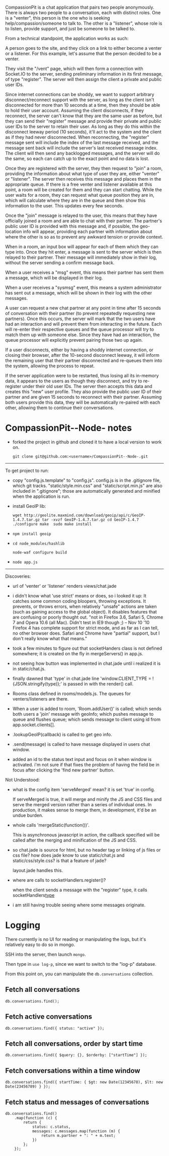CompassionPit is a chat application that pairs two people anonymously. There is always two people to a conversation, each with distinct roles. One is a "venter", this person is the one who is seeking help/compassion/someone to talk to. The other is a "listener", whose role is to listen, provide support, and just be someone to be talked to.

From a technical standpoint, the application works as such:

A person goes to the site, and they click on a link to either become a venter or a listener. For this example, let's assume that the person decided to be a venter.

They visit the "/vent" page, which will then form a connection with Socket.IO to the server, sending preliminary information in its first message, of type "register". The server will then assign the client a private and public user IDs.

Since internet connections can be shoddy, we want to support arbitrary disconnect/reconnect support with the server, as long as the client isn't disconnected for more than 10 seconds at a time, then they should be able to hold their user account. Assuming the client disconnects, if they reconnect, the server can't know that they are the same user as before, but they can send their "register" message and provide their private and public user IDs to the server to retain their user. As long as they do this within the disconnect leeway period (10 seconds), it'll act to the system and the client as if they had never disconnected. When reconnecting, the "register" message sent will include the index of the last message received, and the message sent back will include the server's last received message index. The client will then send any backlogged messages, and the server will do the same, so each can catch up to the exact point and no data is lost.

Once they are registered with the server, they then request to "join" a room, providing the information about what type of user they are, either "venter" or "listener". The server then receives this message and places them in the appropriate queue. If there is a free venter and listener available at this point, a room will be created for them and they can start chatting. While the user waits for a room, they can request what queue position they are in, which will calculate where they are in the queue and then show this information to the user. This updates every few seconds.

Once the "join" message is relayed to the user, this means that they have officially joined a room and are able to chat with their partner. The partner's public user ID is provided with this message and, if possible, the geo-location info will appear, providing each partner with information about where the other is so as to prevent any awkward tension or provide context.

When in a room, an input box will appear for each of them which they can type into. Once they hit enter, a message is sent to the server which is then relayed to their partner. Their message will immediately show in their log, without the server sending a confirm message back.

When a user receives a "msg" event, this means their partner has sent them a message, which will be displayed in their log.

When a user receives a "sysmsg" event, this means a system administrator has sent out a message, which will be shown in their log with the other messages.

A user can request a new chat partner at any point in time after 15 seconds of conversation with their partner (to prevent repeatedly requesting new partners). Once this occurs, the server will mark that the two users have had an interaction and will prevent them from interacting in the future. Each will re-enter their respective queues and the queue processor will try to match them up with someone else. Since they have had an interaction, the queue processor will explicitly prevent pairing those two up again.

If a user disconnects, either by having a shoddy internet connection, or closing their browser, after the 10-second disconnect leeway, it will inform the remaining user that their partner disconnected and re-queues them into the system, allowing the process to repeat.

If the server application were to be restarted, thus losing all its in-memory data, it appears to the users as though they disconnect, and try to re-register under their old user IDs. The server then accepts this data and creates this "new" user profile. They also provide the public user ID of their partner and are given 15 seconds to reconnect with their partner. Assuming both users provide this data, they will be automatically re-paired with each other, allowing them to continue their conversations.

CompassionPit--Node- notes
==========================
* forked the project in github and cloned it to have a local version to work on.

  `git clone git@github.com:<username>/CompassionPit--Node-.git`

--------
To get project to run:

* copy "config.js.template" to "config.js". config.js is in the .gitignore file, which git tracks. "static/style.min.css" and "static/script.min.js" are also included in ".gitignore"; those are automatically generated and minified when the application is run.

* install GeoIP lib:
  
  `wget http://geolite.maxmind.com/download/geoip/api/c/GeoIP-1.4.7.tar.gz
  tar -xvzf GeoIP-1.4.7.tar.gz
  cd GeoIP-1.4.7
  ./configure
  make 
  sudo make install`

* `npm install geoip`

* `cd node_modules/hashlib`
  
  `node-waf configure build`

* `node app.js`


--------

Discoveries:
* url of 'venter' or 'listener' renders views/chat.jade

* i didn't know what 'use strict' means or does, so i looked it up:
  It catches some common coding bloopers, throwing exceptions.
  It prevents, or throws errors, when relatively "unsafe" actions are taken 
    (such as gaining access to the global object).
  It disables features that are confusing or poorly thought out.
  "not in Firefox 3.6, Safari 5, Chrome 7 and Opera 10.6 (all Mac). 
  Didn't test in IE9 though ;) – Nov 10 '10	  
  Firefox 4 has complete support for strict mode, and as far as I can tell, no other browser does.
  Safari and Chrome have "partial" support, but I don't really know what that means."

* took a few minutes to figure out that socketHanders class is not defined somewhere;
  it is created on the fly in mergeServers() in app.js.
  
* not seeing how button was implemented in chat.jade until i realized it is in static/chat.js.

* finally dawned that 'type' in chat.jade line 'window.CLIENT_TYPE = !{JSON.stringify(type)};'
  is passed in with the render() call.
  
* Rooms class defined in rooms/models.js. The queues for venters/listeners are there.

* When a user is added to room, 'Room.addUser()' is called;
  which sends both users a 'join' message with geoInfo;
  which pushes message to queue and flushes queue;
  which sends message to client using id from app.socket.clients[].

* <User>.lookupGeoIP(callback) is called to get geo info.
* <User>.send(message) is called to have message displayed in users chat window.

* added an id to the status text input and focus on it when window is activated.
  i'm not sure if that fixes the problem of having the field be in focus after clicking the
  'find new partner' button.

 
Not Understood:
* what is the config item 'serveMerged' mean? it is set 'true' in config.
  
  If serveMerged is true, it will merge and minify the JS and CSS files and serve the merged version rather than a
  series of individual ones. In production, it makes sense to merge them, in development, it'd be an undue burden.
  
* whole calls 'mergeStatic(function())'.
  
  This is asynchronous javascript in action, the callback specified will be called after the merging and minification
  of the JS and CSS.

* so chat.jade is source for html, but no header tag or linking of js files or css file?
  how does jade know to use static/chat.js and static/css/style.css? is that a feature of jade?
  
  layout.jade handles this.
  
* where are calls to socketHandlers.register()?
  
  when the client sends a message with the "register" type, it calls socketHandlers[type](...)
  
* i am still having trouble seeing where some messages originate.


Logging
=======

There currently is no UI for reading or manipulating the logs, but it's relatively easy to do so in mongo.

SSH into the server, then launch `mongo`.

Then type in `use log-p`, since we want to switch to the "log-p" database.

From this point on, you can manipulate the `db.conversations` collection.

Fetch all conversations
------------------------------

    db.conversations.find();

Fetch active conversations
------------------------------

    db.conversations.find({ status: "active" });

Fetch all conversations, order by start time
------------------------------

    db.conversations.find({ $query: {}, $orderby: ["startTime"] });
    
Fetch conversations within a time window
------------------------------

    db.conversations.find({ startTime: { $gt: new Date(12345678), $lt: new Date(23456789) } });

Fetch status and messages of conversations
------------------------------

    db.conversations.find()
        .map(function (c) {
            return {
                status: c.status,
                messages: c.messages.map(function (m) {
                    return m.partner + ": " + m.text;
                })
            };
        });
